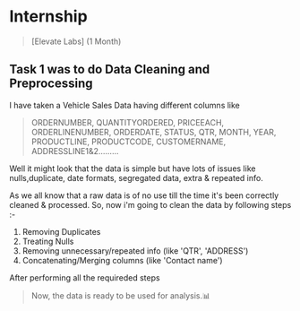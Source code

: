 # Internship 
>[Elevate Labs] (1 Month)

## Task 1 was to do Data Cleaning and Preprocessing 
I have taken a Vehicle Sales Data having different columns like 
> ORDERNUMBER, QUANTITYORDERED, PRICEEACH,	ORDERLINENUMBER,	ORDERDATE,	STATUS,	QTR, MONTH, YEAR,	PRODUCTLINE,	PRODUCTCODE,	CUSTOMERNAME,	ADDRESSLINE1&2.........

Well it might look that the data is simple but have lots of issues like nulls,duplicate, date formats, segregated data, extra & repeated info.

As we all know that a raw data is of no use till the time it's been correctly cleaned & processed.
So, now i'm going to clean the data by following steps :-
1) Removing Duplicates
2) Treating Nulls
3) Removing unnecessary/repeated info (like 'QTR', 'ADDRESS')
4) Concatenating/Merging columns (like 'Contact name') 

After performing all the requireded steps 
> Now, the data is ready to be used for analysis.📊
